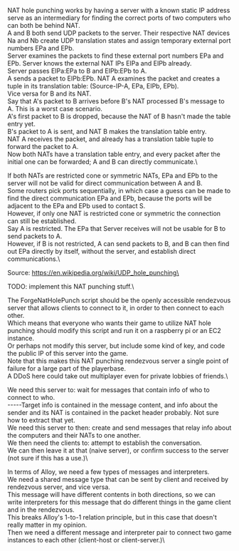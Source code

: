 ﻿NAT hole punching works by having a server with a known static IP address serve as an intermediary for finding the correct ports of two computers who can both be behind NAT.\
A and B both send UDP packets to the server. Their respective NAT devices Na and Nb create UDP translation states and assign temporary external port numbers EPa and EPb.\
Server examines the packets to find these external port numbers EPa and EPb. Server knows the external NAT IPs EIPa and EIPb already.\
Server passes EIPa:EPa to B and EIPb:EPb to A.\
A sends a packet to EIPb:EPb. NAT A examines the packet and creates a tuple in its translation table: (Source-IP-A, EPa, EIPb, EPb).\
Vice versa for B and its NAT.\
Say that A's packet to B arrives before B's NAT processed B's message to A. This is a worst case scenario.\
A's first packet to B is dropped, because the NAT of B hasn't made the table entry yet.\
B's packet to A is sent, and NAT B makes the translation table entry.\
NAT A receives the packet, and already has a translation table tuple to forward the packet to A.\
Now both NATs have a translation table entry, and every packet after the initial one can be forwarded; A and B can directly communicate.\

If both NATs are restricted cone or symmetric NATs, EPa and EPb to the server will not be valid for direct communication between A and B.\
Some routers pick ports sequentially, in which case a guess can be made to find the direct communication EPa and EPb, because the ports will be adjacent to the EPa and EPb used to contact S.\
However, if only one NAT is restricted cone or symmetric the connection can still be established.\
Say A is restricted. The EPa that Server receives will not be usable for B to send packets to A.\
However, if B is not restricted, A can send packets to B, and B can then find out EPa directly by itself, without the server, and establish direct communications.\

Source: https://en.wikipedia.org/wiki/UDP_hole_punching\

TODO: implement this NAT punching stuff.\

The ForgeNatHolePunch script should be the openly accessible rendezvous server that allows clients to connect to it, in order to then connect to each other.\
Which means that everyone who wants their game to utilize NAT hole punching should modify this script and run it on a raspberry pi or an EC2 instance.\
Or perhaps not modify this server, but include some kind of key, and code the public IP of this server into the game.\
Note that this makes this NAT punching rendezvous server a single point of failure for a large part of the playerbase.\
A DDoS here could take out multiplayer even for private lobbies of friends.\


We need this server to: wait for messages that contain info of who to connect to who. \
-----Target info is contained in the message content, and info about the sender and its NAT is contained in the packet header probably. Not sure how to extract that yet.\
We need this server to then: create and send messages that relay info about the computers and their NATs to one another.\
We then need the clients to: attempt to establish the conversation.\
We can then leave it at that (naive server), or confirm success to the server (not sure if this has a use.)\


In terms of Alloy, we need a few types of messages and interpreters.\
We need a shared message type that can be sent by client and received by rendezvous server, and vice versa.\
This message will have different contents in both directions, so we can write interpreters for this message that do different things in the game client and in the rendezvous.\
This breaks Alloy's 1-to-1 relation principle, but in this case that doesn't really matter in my opinion.\
Then we need a different message and interpreter pair to connect two game instances to each other (client-host or client-server.)\